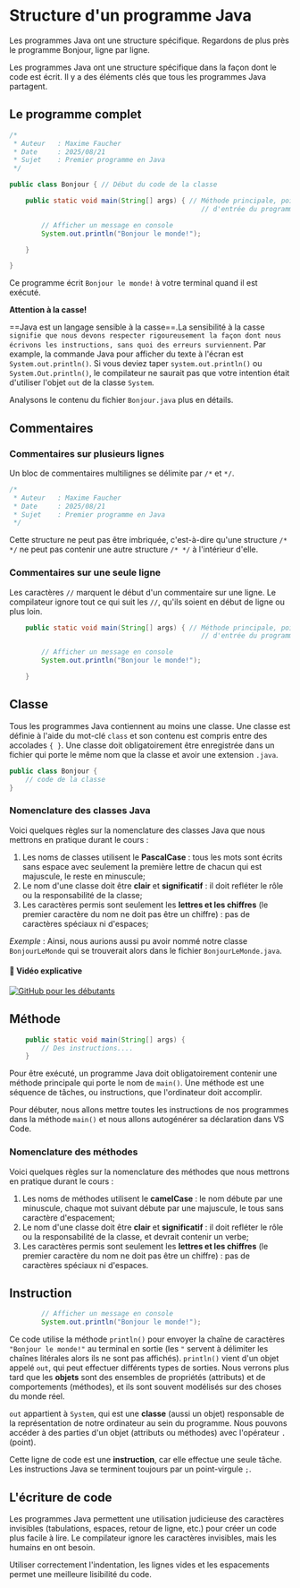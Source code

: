 # Structure d'un programme Java

Les programmes Java ont une structure spécifique. Regardons de plus près le programme Bonjour, ligne par ligne.

Les programmes Java ont une structure spécifique dans la façon dont le code est écrit. Il y a des éléments clés que tous les programmes Java partagent.

## Le programme complet

```java
/*
 * Auteur   : Maxime Faucher
 * Date     : 2025/08/21
 * Sujet    : Premier programme en Java
 */

public class Bonjour { // Début du code de la classe

    public static void main(String[] args) { // Méthode principale, point 
                                                // d'entrée du programme

        // Afficher un message en console
        System.out.println("Bonjour le monde!");

    }

}
```

Ce programme écrit `Bonjour le monde!` à votre terminal quand il est exécuté.

**Attention à la casse!**

==Java est un langage sensible à la casse==.La sensibilité à la casse `signifie que nous devons respecter rigoureusement la façon dont nous écrivons les instructions, sans quoi des erreurs surviennent`. Par example, la commande Java pour afficher du texte à l'écran est `System.out.println()`. Si vous deviez taper `system.out.println()` ou `System.Out.println()`, le compilateur ne saurait pas que votre intention était d'utiliser l'objet `out` de la classe `System`.

Analysons le contenu du fichier `Bonjour.java` plus en détails.

## Commentaires

### Commentaires sur plusieurs lignes

Un bloc de commentaires multilignes se délimite par `/*` et `*/`.

```java
/*
 * Auteur   : Maxime Faucher
 * Date     : 2025/08/21
 * Sujet    : Premier programme en Java
 */
```

Cette structure ne peut pas être imbriquée, c'est-à-dire qu'une structure `/* */` ne peut pas contenir une autre structure `/* */` à l'intérieur d'elle.

### Commentaires sur une seule ligne

Les caractères `//` marquent le début d'un commentaire sur une ligne. Le compilateur ignore tout ce qui suit les `//`, qu'ils soient en début de ligne ou plus loin.

```java
    public static void main(String[] args) { // Méthode principale, point 
                                                // d'entrée du programme

        // Afficher un message en console
        System.out.println("Bonjour le monde!");

    }
```

## Classe

Tous les programmes Java contiennent au moins une classe. Une classe est définie à l'aide du mot-clé `class` et son contenu est compris entre des accolades `{ }`. Une classe doit obligatoirement être enregistrée dans un fichier qui porte le même nom que la classe et avoir une extension `.java`.

```java
public class Bonjour {
    // code de la classe
}
```

### Nomenclature des classes Java

Voici quelques règles sur la nomenclature des classes Java que nous mettrons en pratique durant le cours :

1. Les noms de classes utilisent le **PascalCase** : tous les mots sont écrits sans espace avec seulement la première lettre de chacun qui est majuscule, le reste en minuscule;
2. Le nom d'une classe doit être **clair** et **significatif** : il doit refléter le rôle ou la responsabilité de la classe;
3. Les caractères permis sont seulement les **lettres et les chiffres** (le premier caractère du nom ne doit pas être un chiffre) : pas de caractères spéciaux ni d'espaces;

*Exemple* : Ainsi, nous aurions aussi pu avoir nommé notre classe `BonjourLeMonde` qui se trouverait alors dans le fichier `BonjourLeMonde.java`.

#### 🎥 Vidéo explicative

[![GitHub pour les débutants](https://img.youtube.com/vi/S_i7MpIengY/0.jpg)](https://www.youtube.com/watch?v=S_i7MpIengY)

## Méthode

```java
    public static void main(String[] args) {
        // Des instructions....
    }
```

Pour être exécuté, un programme Java doit obligatoirement contenir une méthode principale qui porte le nom de `main()`. Une méthode est une séquence de tâches, ou instructions, que l'ordinateur doit accomplir.

Pour débuter, nous allons mettre toutes les instructions de nos programmes dans la méthode `main()` et nous allons autogénérer sa déclaration dans VS Code.

### Nomenclature des méthodes

Voici quelques règles sur la nomenclature des méthodes que nous mettrons en pratique durant le cours :

1. Les noms de méthodes utilisent le **camelCase** : le nom débute par une minuscule, chaque mot suivant débute par une majuscule, le tous sans caractère d'espacement;
2. Le nom d'une classe doit être **clair** et **significatif** : il doit refléter le rôle ou la responsabilité de la classe, et devrait contenir un verbe;
3. Les caractères permis sont seulement les **lettres et les chiffres** (le premier caractère du nom ne doit pas être un chiffre) : pas de caractères spéciaux ni d'espaces.

## Instruction

```java
        // Afficher un message en console
        System.out.println("Bonjour le monde!");
```

Ce code utilise la méthode `println()` pour envoyer la chaîne de caractères `"Bonjour le monde!"` au terminal en sortie (les `"` servent à délimiter les chaînes litérales alors ils ne sont pas affichés). `println()` vient d'un objet appelé `out`, qui peut effectuer différents types de sorties. Nous verrons plus tard que les **objets** sont des ensembles de propriétés (attributs) et de comportements (méthodes), et ils sont souvent modélisés sur des choses du monde réel.

`out` appartient à `System`, qui est une **classe** (aussi un objet) responsable de la représentation de notre ordinateur au sein du programme. Nous pouvons accéder à des parties d'un objet (attributs ou méthodes) avec l'opérateur `.` (point).

Cette ligne de code est une **instruction**, car elle effectue une seule tâche. Les instructions Java se terminent toujours par un point-virgule `;`.

## L'écriture de code

Les programmes Java permettent une utilisation judicieuse des caractères invisibles (tabulations, espaces, retour de ligne, etc.) pour créer un code plus facile à lire. Le compilateur ignore les caractères invisibles, mais les humains en ont besoin.

Utiliser correctement l'indentation, les lignes vides et les espacements permet une meilleure lisibilité du code.
